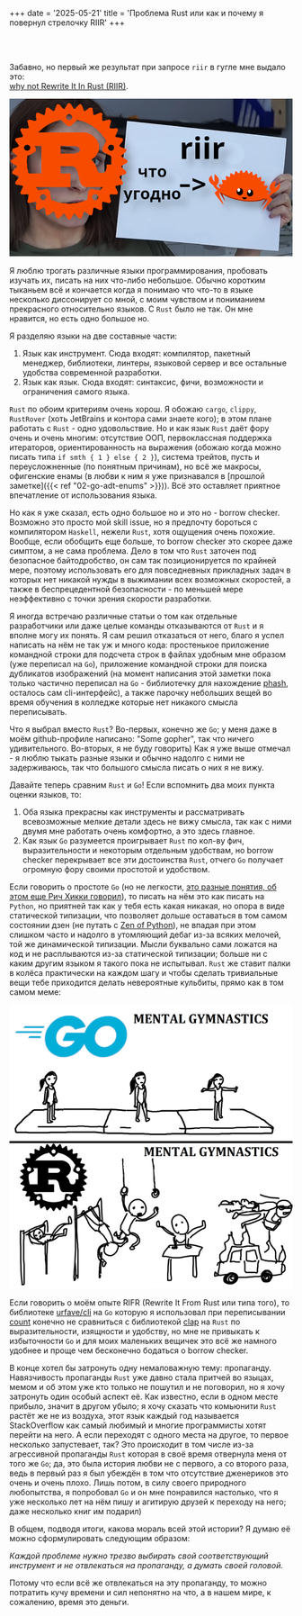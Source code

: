 +++
date = '2025-05-21'
title = 'Проблема Rust или как и почему я повернул стрелочку RIIR'
+++

<br><br>

Забавно, но первый же результат при запросе `riir` в гугле мне выдало это: <br>
[why not Rewrite It In Rust (RIIR)](https://github.com/ansuz/RIIR).

![](https://github.com/Stasenko-Konstantin/my-blog/blob/main/static/images/03-arrow-of-riir.png)

Я люблю трогать различные языки программирования, 
пробовать изучать их, писать на них что-либо небольшое. Обычно 
коротким тыканьем
всё и кончается когда я понимаю что что-то в языке несколько диссонирует
со мной, с моим чувством и пониманием прекрасного относительно языков. 
С `Rust` было не так. Он мне нравится, но есть одно большое но.

Я разделяю языки на две составные части:
1) Язык как инструмент. Сюда входят: компилятор,
пакетный менеджер, библиотеки, линтеры, языковой сервер и 
все остальные удобства современной разработки.
2) Язык как язык. Сюда входят: синтаксис, фичи, 
возможности и ограничения самого языка.

`Rust` по обоим критериям очень хорош. Я обожаю `cargo`, `clippy`,
`RustRover` (хоть JetBrains и контора сами знаете кого); в этом плане 
работать с `Rust` - одно удовольствие. Но и как язык `Rust` даёт фору
очень и очень многим: отсутствие ООП, первоклассная поддержка итераторов,
ориентированность на выражения (обожаю когда 
можно писать типа `if smth { 1 } else { 2 }`), система трейтов, пусть и
переусложненные (по понятным причинам), но всё же макросы, офигенские енамы
(в любви к ним я уже признавался в 
[прошлой заметке]({{< ref "02-go-adt-enums" >}})). Всё это оставляет приятное
впечатление от использования языка. 

Но как я уже сказал, есть одно большое но и это но - borrow checker. 
Возможно это просто мой skill issue, но я предпочту бороться с компилятором
`Haskell`, нежели `Rust`, хотя ощущения очень похожие. Вообще, если обобщить
еще больше, то borrow checker это скорее даже симптом, а не сама проблема.
Дело в том что `Rust` заточен под безопасное байтодробство, он сам так
позиционируется по крайней мере, поэтому использовать его для повседневных
прикладных задач в которых нет никакой нужды в выжимании всех возможных 
скоростей, а также в беспрецедентной безопасности - по меньшей мере 
неэффективно с точки зрения скорости разработки. 

Я иногда встречаю различные статьи о том как отдельные разработчики или даже
целые команды отказываются от `Rust` и я вполне могу их понять. Я сам 
решил отказаться от него, благо я успел написать на нём не так уж и много 
кода: простенькое приложение командной строки для подсчета строк в файлах
удобным мне образом (уже переписал на `Go`), приложение командной строки
для поиска дубликатов изображений (на момент написания этой заметки 
пока только частично переписал на `Go` - библиотечку для нахождение 
[phash](https://github.com/Stasenko-Konstantin/phash), осталось
сам cli-интерфейс), а также парочку небольших вещей во время обучения в 
колледже которые нет никакого смысла переписывать.

Что я выбрал вместо `Rust`? Во-первых, конечно же `Go`; у меня даже в моём
github-профиле написано: "Some gopher", так что ничего удивительного. 
Во-вторых, я не буду говорить) Как я уже выше отмечал - я люблю тыкать разные
языки и обычно надолго с ними не задерживаюсь, так что большого смысла писать
о них я не вижу. 

Давайте теперь сравним `Rust` и `Go`! Если вспомнить два моих пункта оценки
языков, то:
1) Оба языка прекрасны как инструменты и рассматривать всевозможные мелкие 
детали здесь не вижу смысла, так как с ними двумя мне работать очень комфортно,
а это здесь главное.
2) Как язык `Go` разумеется проигрывает `Rust` по кол-ву фич, выразительности
и некоторым отдельным удобствам, но borrow checker перекрывает все эти
достоинства `Rust`, отчего `Go` получает огромную фору своими простотой и 
удобством.

Если говорить о простоте `Go` (но не легкости, 
[это разные понятия, об этом еще Рич Хикки говорил](https://www.youtube.com/watch?v=SxdOUGdseq4&pp=0gcJCdgAo7VqN5tD)),
то писать на нём это как писать на `Python`, но приятней так как у тебя
есть какая никакая, но опора в виде статической типизации, что позволяет
дольше оставаться в том самом состоянии дзен (не путать с [Zen of Python](https://peps.python.org/pep-0020/)), 
не впадая при этом слишком часто и надолго в утомляющий дебаг из-за всяких
мелочей, той же динамической типизации. Мысли буквально сами ложатся
на код и не расплываются из-за статической типизации; больше ни с каким
другим языком я такого пока не испытывал. `Rust` же ставит палки в колёса
практически на каждом шагу и чтобы сделать тривиальные вещи тебе приходится
делать невероятные кульбиты, прямо как в том самом меме:

![](https://github.com/Stasenko-Konstantin/my-blog/blob/main/static/images/03-mental-gymnastics.jpg)

Если говорить о моём опыте RIFR (Rewrite It From Rust или типа того),
то библиотеке [urfave/cli](https://github.com/urfave/cli) на `Go` которую я
использовал при переписывании [count](https://github.com/Stasenko-Konstantin/count) 
конечно не сравниться с библиотекой [clap](https://github.com/clap-rs/clap) 
на `Rust` по выразительности, изящности и удобству, но мне не привыкать 
к избыточности `Go` и для моих маленьких вещичек это всё же намного удобнее 
и проще чем бесконечно бодаться о borrow checker.

В конце хотел бы затронуть одну немаловажную тему: пропаганду. Навязчивость
пропаганды `Rust` уже давно стала притчей во языцах, мемом и об этом уже кто 
только не пошутил и не поговорил, но я хочу затронуть один особый аспект её.
Как известно, если в одном месте прибыло, значит в другом убыло; я хочу сказать
что комьюнити `Rust` растёт же не из воздуха, этот язык каждый год называется
StackOverflow как самый любимый и многие программисты хотят перейти на него.
А если переходят с одного места на другое, то первое несколько запустевает, 
так? Это происходит в том числе из-за агрессивной пропаганды `Rust` которая
в своё время отвернула меня от того же `Go`; да, это была история любви не 
с первого, а со второго раза, ведь в первый раз я был убеждён в том что 
отсутствие дженериков это очень и очень плохо. Лишь потом, в силу своего
природного любопытства, я попробовал `Go` и он мне понравился настолько, 
что я уже несколько лет на нём пишу и агитирую друзей к переходу на него;
даже несколько книг им подарил)

В общем, подводя итоги, какова мораль всей этой истории? Я думаю её можно
сформулировать следующим образом:

*Каждой проблеме нужно трезво выбирать свой соответствующий инструмент и не 
отвлекаться на пропаганду, а думать своей головой.* <br>

Потому что если всё же отвлекаться на эту пропаганду, то можно потратить
кучу времени и сил непонятно на что, а в нашем мире, к сожалению, 
время это деньги.